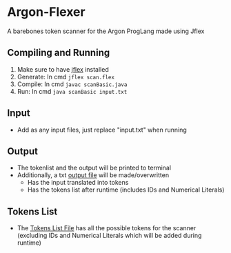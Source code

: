 # Argon-Flexer
 A barebones token scanner for the Argon ProgLang made using Jflex

## Compiling and Running
1. Make sure to have [jflex](https://www.jflex.de/download.html) installed 
2. Generate: In cmd `jflex scan.flex`
3. Compile: In cmd `javac scanBasic.java`
4. Run: In cmd `java scanBasic input.txt`

## Input
- Add as any input files, just replace "input.txt" when running

## Output
- The tokenlist and the output will be printed to terminal
- Additionally, a txt [output file]() will be made/overwritten
	- Has the input translated into tokens
	- Has the tokens list after runtime (includes IDs and Numerical Literals)

## Tokens List
- The [Tokens List File]() has all the possible tokens for the scanner (excluding IDs and Numerical Literals which will be added during runtime)